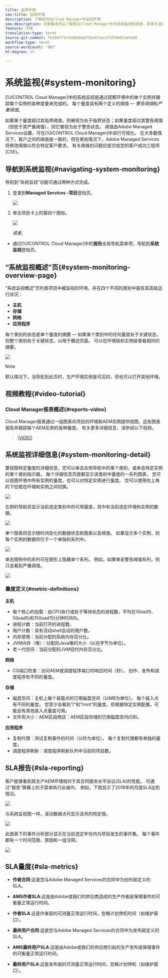 ```yaml
---
title: 监视环境
seo-title: 监视环境
description: 了解如何在Cloud Manager中监控环境
seo-description: 可查看本页以了解有关Cloud Manager中的系统监视的信息，具体方法是观察某个环境中的各个实例并跟踪每个实例的各种量度。
feature: 环境
translation-type: tm+mt
source-git-commit: fb10d775c930b5bb475b497aac2fd59b053a9a00
workflow-type: tm+mt
source-wordcount: '967'
ht-degree: 1%

---
```



# 系统监视{#system-monitoring}

[!UICONTROL Cloud Manager]中的系统监视是通过观察环境中的单个实例并跟踪每个实例的各种度量来完成的。 每个量度具有两个定义的阈值 — *警告阈值*&#x200B;和&#x200B;*严重阈值*。

如果某个量度超过其临界阈值，则被视为处于临界状态；如果量度超过其警告阈值（但低于其严重阈值），则它被视为处于警告状态。 阈值由Adobe Managed Services设置，可在[!UICONTROL Cloud Manager]中进行可视化。 在大多数情况下，客户之间的阈值是一致的，但在某些情况下，Adobe Managed Services将修改阈值以符合特定客户要求。 有关阈值的问题应提交给您的客户成功工程师(CSE)。

## 导航到系统监视{#navigating-system-monitoring}

导航到“系统监视”功能可通过两种方式完成。

1. 登录到&#x200B;**Managed Services -项目**&#x200B;登陆页。

   ![](assets/ProgramLanding.png)

1. 单击项目卡上的第四个图标。

   ![](assets/first-timea1.png)

   *或者*,

* 通过[!UICONTROL Cloud Manager]中的&#x200B;**报告**&#x200B;全局导航菜单项，导航到&#x200B;**系统监视**&#x200B;登陆页。


## “系统监视概述”页{#system-monitoring-overview-page}

“系统监视概述”页列表项目中被监视的环境，并在四个不同的类别中报告其高级运行状况：

* **主机**
* **存储**
* **网络**
* **应用程序**

每个类别的状态是单个量度的摘要 — 如果某个类别中的任何量度处于关键状态，则整个类别处于关键状态，以用于概述页面。 可以在环境级和实例级查看相同的摘要。

![](assets/System-Monitoring-Reports.png)

>[!NOTE]
>
>默认情况下，当导航到此页时，生产环境实例是可见的，但也可以打开其他环境。

## 视频教程{#video-tutorial}

### Cloud Manager报表概述{#reports-video}

Cloud Manager报表通过一组图表向项目的环境和AEM实例提供视图，这些图表报告并跟踪每个AEM实例的各种量度。
有关更多详细信息，请参阅以下视频。

>[!VIDEO](https://video.tv.adobe.com/v/26315/)

## 系统监视详细信息{#system-monitoring-detail}

要视图特定量度的详细信息，您可以单击左侧导航中的某个类别，或单击特定实例的某个类别指示器。 每个详细信息页面都显示该类别中量度的一系列图表。 您可以视图环境中所有实例的量度，也可以对特定实例进行量度。 您可以使用右上角的下拉框在环境和实例之间切换。

![](assets/System_Monitoring1.png)

左侧的导航将显示当前选定类别中的可用量度，其中有当前选定环境和实例的数据。

![](assets/System_Monitoring2.png)

单个图表将显示随时间变化的数据状态和图表以及阈值。 如果显示多个实例，则每个实例的数据将位于一个单独的系列中。

![](assets/Monitoring_Graphs1.png)

单击图例中的系列可在图形上隐藏单个系列。
例如，如果单击警告阈值系列，则只会看到严重阈值。

![](assets/Monitoring_Graphs2.png)

### 量度定义{#metric-definitions}

**主机**

* 每个核心的加载：由CPU执行或处于等待状态的进程数，平均在1(load1)、5(load5)和15(load15)分钟时间内。
* 进程计数：当前打开的进程数。
* 用户计数：具有活动shell会话的用户数。
* 内存使用：当前分配的系统内存百分比。
* JVM内存（堆）：分配的Java堆的大小（以兆字节为单位）。
* 老一代空间：当前分配的JVM旧代内存百分比。

**网络**

* CQ端口检查：访问AEM或调度程序端口的响应时间（秒）。 创作、发布和调度程序有不同的量度。

**存储**

* 磁盘空间：主机上每个装载点的已用磁盘空间（以MB为单位）。 每个装入点有不同的量度。 您至少会看到“/”和“/mnt”的量度，但根据特定实例配置，可能会有其他装入点量度可用。
* 文件夹大小：AEM区段商店：AEM区段存储的已用磁盘空间(GB)。

**应用程序**

* 复制代理：测试复制事件的时间（以秒为单位）。 每个复制代理都有单独的量度。
* 调度程序刷新：调度程序刷新队列中当前的项目数。

## SLA报告{#sla-reporting}

客户能够看到其生产AEM环境相对于其合同服务水平协议(SLA)的性能。 可通过“报告”屏幕上的子菜单执行此操作。
例如，下图显示了2018年的月度SLA达到情况。

![](assets/SLA-Reports-one.png)

与系统监视图一样，滚动数据点可显示该月的特定值。

![](assets/SLA-Reports-two.png)

此图表下的事件分析部分显示在当前选定年份内为项目发生的事件集。 每个事件都有一个时间范围、原因和一组注释。

![](assets/sla-reporting3.png)

## SLA量度{#sla-metrics}

* **作者合同**:这是您与Adobe Managed Services的合同中为创作层定义的SLA。

* **AMS作者SLA**:这是由Adobe或我们的供应商造成的生产作者层保理事件的可衡量正常运行时间。

* **作者SLA**:这是作者层的可测量正常运行时间，忽略计划停机时间（如维护窗口）。

* **最终用户合同**:这是您与Adobe Managed Services的合同中为发布层定义的SLA。

* **AMS最终用户SLA**:这是由Adobe或我们的供应商引起的生产发布层保理事件的可衡量正常运行时间。

* **最终用户SLA**:这是发布层的可测量正常运行时间，忽略计划停机（如维护窗口）。